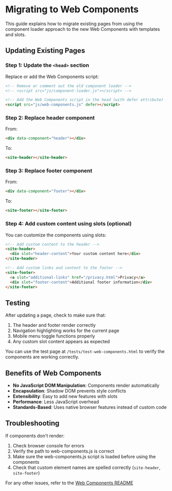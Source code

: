 # Migrating to Web Components

This guide explains how to migrate existing pages from using the component loader approach to the new Web Components with templates and slots.

## Updating Existing Pages

### Step 1: Update the `<head>` section
Replace or add the Web Components script:

```html
<!-- Remove or comment out the old component loader -->
<!-- <script src="js/component-loader.js"></script> -->

<!-- Add the Web Components script in the head (with defer attribute) -->
<script src="js/web-components.js" defer></script>
```

### Step 2: Replace header component

From:
```html
<div data-component="header"></div>
```

To:
```html
<site-header></site-header>
```

### Step 3: Replace footer component

From:
```html
<div data-component="footer"></div>
```

To:
```html
<site-footer></site-footer>
```

### Step 4: Add custom content using slots (optional)

You can customize the components using slots:

```html
<!-- Add custom content to the header -->
<site-header>
  <div slot="header-content">Your custom content here</div>
</site-header>

<!-- Add custom links and content to the footer -->
<site-footer>
  <a slot="additional-links" href="/privacy.html">Privacy</a>
  <div slot="footer-content">Additional footer information</div>
</site-footer>
```

## Testing

After updating a page, check to make sure that:

1. The header and footer render correctly
2. Navigation highlighting works for the current page
3. Mobile menu toggle functions properly
4. Any custom slot content appears as expected

You can use the test page at `/tests/test-web-components.html` to verify the components are working correctly.

## Benefits of Web Components

- **No JavaScript DOM Manipulation**: Components render automatically
- **Encapsulation**: Shadow DOM prevents style conflicts
- **Extensibility**: Easy to add new features with slots
- **Performance**: Less JavaScript overhead
- **Standards-Based**: Uses native browser features instead of custom code

## Troubleshooting

If components don't render:

1. Check browser console for errors
2. Verify the path to web-components.js is correct
3. Make sure the web-components.js script is loaded before using the components
4. Check that custom element names are spelled correctly (`site-header`, `site-footer`)

For any other issues, refer to the [Web Components README](../components/WEB-COMPONENTS-README.md)
